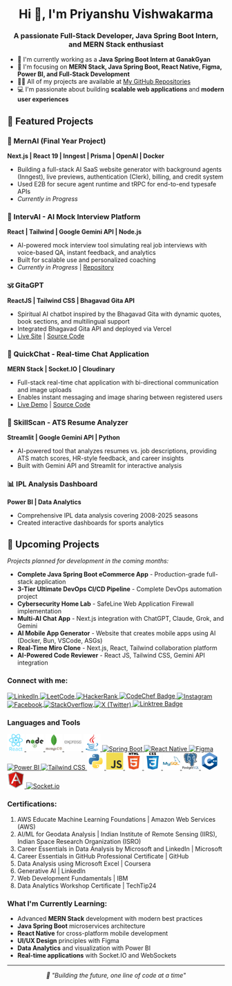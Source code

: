 <h1 align="center">Hi 👋, I'm Priyanshu Vishwakarma</h1>
<h3 align="center">A passionate Full-Stack Developer, Java Spring Boot Intern, and MERN Stack enthusiast</h3>


- 🔭 I'm currently working as a **Java Spring Boot Intern at GanakGyan**
- 🌱 I'm focusing on **MERN Stack, Java Spring Boot, React Native, Figma, Power BI, and Full-Stack Development**
- 👨‍💻 All of my projects are available at [My GitHub Repositories](https://github.com/priyyannshhu)
- 💻 I'm passionate about building **scalable web applications** and **modern user experiences**

## 🚀 Featured Projects

### 💜 MernAI (Final Year Project)
**Next.js | React 19 | Inngest | Prisma | OpenAI | Docker**
- Building a full-stack AI SaaS website generator with background agents (Inngest), live previews, authentication (Clerk), billing, and credit system
- Used E2B for secure agent runtime and tRPC for end-to-end typesafe APIs
- *Currently in Progress*

### 🎯 IntervAI - AI Mock Interview Platform
**React | Tailwind | Google Gemini API | Node.js**
- AI-powered mock interview tool simulating real job interviews with voice-based QA, instant feedback, and analytics
- Built for scalable use and personalized coaching
- *Currently in Progress* | [Repository](https://github.com/priyyannshhu/IntervAI)

### 🕉️ GitaGPT
**ReactJS | Tailwind CSS | Bhagavad Gita API**
- Spiritual AI chatbot inspired by the Bhagavad Gita with dynamic quotes, book sections, and multilingual support
- Integrated Bhagavad Gita API and deployed via Vercel
- [Live Site](https://gita-gpt-silk.vercel.app/) | [Source Code](https://github.com/priyyannshhu/GitaGPT)

### 💬 QuickChat - Real-time Chat Application
**MERN Stack | Socket.IO | Cloudinary**
- Full-stack real-time chat application with bi-directional communication and image uploads
- Enables instant messaging and image sharing between registered users
- [Live Demo](https://chatquickk.vercel.app) | [Source Code](https://github.com/priyyannshhu/chat-app)

### 📄 SkillScan - ATS Resume Analyzer
**Streamlit | Google Gemini API | Python**
- AI-powered tool that analyzes resumes vs. job descriptions, providing ATS match scores, HR-style feedback, and career insights
- Built with Gemini API and Streamlit for interactive analysis

### 📊 IPL Analysis Dashboard
**Power BI | Data Analytics**
- Comprehensive IPL data analysis covering 2008-2025 seasons
- Created interactive dashboards for sports analytics

## 🔮 Upcoming Projects
*Projects planned for development in the coming months:*

- **Complete Java Spring Boot eCommerce App** - Production-grade full-stack application
- **3-Tier Ultimate DevOps CI/CD Pipeline** - Complete DevOps automation project
- **Cybersecurity Home Lab** - SafeLine Web Application Firewall implementation
- **Multi-AI Chat App** - Next.js integration with ChatGPT, Claude, Grok, and Gemini
- **AI Mobile App Generator** - Website that creates mobile apps using AI (Docker, Bun, VSCode, ASGs)
- **Real-Time Miro Clone** - Next.js, React, Tailwind collaboration platform
- **AI-Powered Code Reviewer** - React JS, Tailwind CSS, Gemini API integration

<h3 align="left">Connect with me:</h3>
<p align="left">
  <a href="https://www.linkedin.com/in/priyanshuvishwakarma11/" target="blank">
    <img align="center" src="https://raw.githubusercontent.com/rahuldkjain/github-profile-readme-generator/master/src/images/icons/Social/linked-in-alt.svg" alt="LinkedIn" height="30" width="40" />
  </a>
  <a href="https://leetcode.com/u/priyyannshuu/" target="blank">
    <img align="center" src="https://raw.githubusercontent.com/rahuldkjain/github-profile-readme-generator/master/src/images/icons/Social/leet-code.svg" alt="LeetCode" height="30" width="40" />
  </a>
  <a href="https://www.hackerrank.com/profile/raajvishwakarma1" target="blank">
    <img align="center" src="https://raw.githubusercontent.com/rahuldkjain/github-profile-readme-generator/master/src/images/icons/Social/hackerrank.svg" alt="HackerRank" height="30" width="40" />
  </a>
  <a href="https://www.codechef.com/users/priyannshuu" target="blank">
  <img src="https://img.shields.io/badge/CodeChef-%23385a7c.svg?&style=for-the-badge&logo=CodeChef&logoColor=white" alt="CodeChef Badge">
  </a>
  <a href="https://www.instagram.com/priyyannshhu/" target="blank">
    <img align="center" src="https://raw.githubusercontent.com/rahuldkjain/github-profile-readme-generator/master/src/images/icons/Social/instagram.svg" alt="Instagram" height="30" width="40" />
  </a>
  <a href="https://www.facebook.com/profile.php?id=100071470032232" target="blank">
    <img align="center" src="https://raw.githubusercontent.com/rahuldkjain/github-profile-readme-generator/master/src/images/icons/Social/facebook.svg" alt="Facebook" height="30" width="40" />
  </a>
  <a href="https://stackoverflow.com/users/27509535/priyanshu-vishwakarma" target="blank">
    <img align="center" src="https://raw.githubusercontent.com/rahuldkjain/github-profile-readme-generator/master/src/images/icons/Social/stack-overflow.svg" alt="StackOverflow" height="30" width="40" />
  </a>
  <a href="https://x.com/i/flow/login?redirect_after_login=%2Fpriyanshu_37" target="blank">
    <img align="center" src="https://raw.githubusercontent.com/rahuldkjain/github-profile-readme-generator/master/src/images/icons/Social/twitter.svg" alt="X (Twitter)" height="30" width="40" />
  </a>
  <a href="https://linktr.ee/priyyannshhuu" target="blank">
  <img src="https://img.shields.io/badge/Linktree-%23ffcc00.svg?&style=for-the-badge&logo=Linktree&logoColor=white" alt="Linktree Badge">
  </a>
</p>

<h3 align="left">Languages and Tools</h3>
<p align="left"> 
  <a href="https://reactjs.org/" target="_blank" rel="noreferrer"> 
    <img src="https://raw.githubusercontent.com/devicons/devicon/master/icons/react/react-original-wordmark.svg" alt="React" width="40" height="40"/> 
  </a>
  <a href="https://nodejs.org/en/" target="_blank" rel="noreferrer"> 
    <img src="https://raw.githubusercontent.com/devicons/devicon/master/icons/nodejs/nodejs-original-wordmark.svg" alt="Node.js" width="40" height="40"/> 
  </a>
  <a href="https://www.mongodb.com/" target="_blank" rel="noreferrer"> 
    <img src="https://raw.githubusercontent.com/devicons/devicon/master/icons/mongodb/mongodb-original-wordmark.svg" alt="MongoDB" width="40" height="40"/> 
  </a>
  <a href="https://expressjs.com/" target="_blank" rel="noreferrer"> 
    <img src="https://raw.githubusercontent.com/devicons/devicon/master/icons/express/express-original-wordmark.svg" alt="Express.js" width="40" height="40"/> 
  </a>
  <a href="https://www.oracle.com/java/" target="_blank" rel="noreferrer"> 
    <img src="https://raw.githubusercontent.com/devicons/devicon/master/icons/java/java-original.svg" alt="Java" width="40" height="40"/> 
  </a>
  <a href="https://spring.io/" target="_blank" rel="noreferrer"> 
    <img src="https://www.vectorlogo.zone/logos/springio/springio-icon.svg" alt="Spring Boot" width="40" height="40"/> 
  </a>
  <a href="https://reactnative.dev/" target="_blank" rel="noreferrer"> 
    <img src="https://reactnative.dev/img/header_logo.svg" alt="React Native" width="40" height="40"/> 
  </a>
  <a href="https://www.figma.com/" target="_blank" rel="noreferrer"> 
    <img src="https://www.vectorlogo.zone/logos/figma/figma-icon.svg" alt="Figma" width="40" height="40"/> 
  </a>
  <a href="https://powerbi.microsoft.com/" target="_blank" rel="noreferrer"> 
    <img src="https://github.com/microsoft/PowerBI-Icons/blob/main/PNG/Power-BI.png" alt="Power BI" width="40" height="40"/> 
  </a>
  <a href="https://tailwindcss.com/" target="_blank" rel="noreferrer"> 
    <img src="https://www.vectorlogo.zone/logos/tailwindcss/tailwindcss-icon.svg" alt="Tailwind CSS" width="40" height="40"/> 
  </a>
  <a href="https://www.python.org" target="_blank" rel="noreferrer"> 
    <img src="https://raw.githubusercontent.com/devicons/devicon/master/icons/python/python-original.svg" alt="Python" width="40" height="40"/> 
  </a> 
  <a href="https://developer.mozilla.org/en-US/docs/Web/JavaScript" target="_blank" rel="noreferrer"> 
    <img src="https://raw.githubusercontent.com/devicons/devicon/master/icons/javascript/javascript-original.svg" alt="JavaScript" width="40" height="40"/> 
  </a> 
  <a href="https://www.w3.org/html/" target="_blank" rel="noreferrer"> 
    <img src="https://raw.githubusercontent.com/devicons/devicon/master/icons/html5/html5-original-wordmark.svg" alt="HTML5" width="40" height="40"/> 
  </a> 
  <a href="https://www.w3schools.com/css/" target="_blank" rel="noreferrer"> 
    <img src="https://raw.githubusercontent.com/devicons/devicon/master/icons/css3/css3-original-wordmark.svg" alt="CSS3" width="40" height="40"/> 
  </a> 
  <a href="https://www.mysql.com/" target="_blank" rel="noreferrer"> 
    <img src="https://raw.githubusercontent.com/devicons/devicon/master/icons/mysql/mysql-original-wordmark.svg" alt="MySQL" width="40" height="40"/> 
  </a>
  <a href="https://www.postgresql.org/" target="_blank" rel="noreferrer"> 
    <img src="https://raw.githubusercontent.com/devicons/devicon/master/icons/postgresql/postgresql-original-wordmark.svg" alt="PostgreSQL" width="40" height="40"/> 
  </a>
  <a href="https://isocpp.org/" target="_blank" rel="noreferrer"> 
    <img src="https://raw.githubusercontent.com/devicons/devicon/master/icons/cplusplus/cplusplus-original.svg" alt="C++" width="40" height="40"/> 
  </a>
  <a href="https://angular.io/" target="_blank" rel="noreferrer"> 
    <img src="https://raw.githubusercontent.com/devicons/devicon/master/icons/angularjs/angularjs-original.svg" alt="Angular" width="40" height="40"/> 
  </a>
  <a href="https://socket.io/" target="_blank" rel="noreferrer"> 
    <img src="https://socket.io/images/logo.svg" alt="Socket.io" width="40" height="40"/> 
  </a>
</p>

<h3 align="left">Certifications:</h3>

1. AWS Educate Machine Learning Foundations | Amazon Web Services (AWS)  
2. AI/ML for Geodata Analysis | Indian Institute of Remote Sensing (IIRS), Indian Space Research Organization (ISRO)  
3. Career Essentials in Data Analysis by Microsoft and LinkedIn | Microsoft  
4. Career Essentials in GitHub Professional Certificate | GitHub  
5. Data Analysis using Microsoft Excel | Coursera  
6. Generative AI | LinkedIn  
7. Web Development Fundamentals | IBM  
8. Data Analytics Workshop Certificate | TechTip24  

<h3 align="left">What I'm Currently Learning:</h3>

- Advanced **MERN Stack** development with modern best practices
- **Java Spring Boot** microservices architecture
- **React Native** for cross-platform mobile development
- **UI/UX Design** principles with Figma
- **Data Analytics** and visualization with Power BI
- **Real-time applications** with Socket.IO and WebSockets

---

<p align="center">
  <i>💜 "Building the future, one line of code at a time"</i>
</p>
